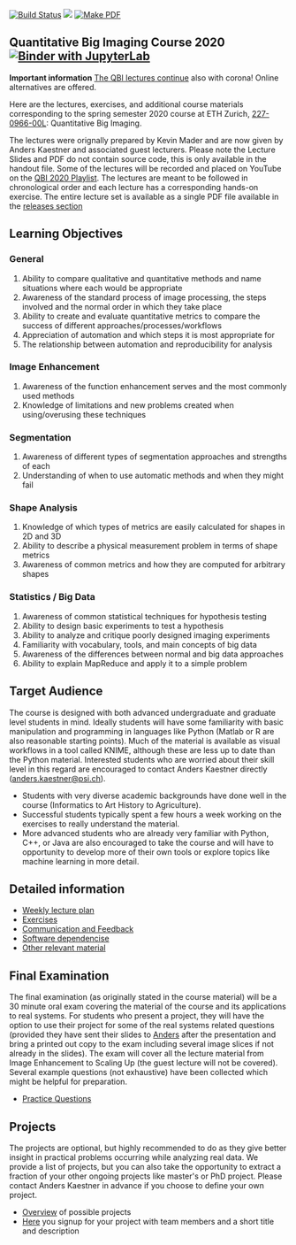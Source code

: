 [![Build Status](https://travis-ci.org/ImagingLectures/Quantitative-Big-Imaging-2020.svg?branch=master)](https://travis-ci.org/ImagingLectures/Quantitative-Big-Imaging-2020)
![](https://github.com/imaginglectures/Quantitative-Big-Imaging-2020/workflows/build_notebooks/badge.svg)
[![Make PDF](https://github.com/imaginglectures/Quantitative-Big-Imaging-2020/workflows/make_pdfs/badge.svg)](https://github.com/imaginglectures/Quantitative-Big-Imaging-2020/releases)
<!--
[![Language grade: Python](https://img.shields.io/lgtm/grade/python/g/kmader/Quantitative-Big-Imaging-2019.svg?logo=lgtm&logoWidth=18)](https://lgtm.com/projects/g/kmader/Quantitative-Big-Imaging-2019/context:python)
[![Total alerts](https://img.shields.io/lgtm/alerts/g/kmader/Quantitative-Big-Imaging-2019.svg?logo=lgtm&logoWidth=18)](https://lgtm.com/projects/g/kmader/Quantitative-Big-Imaging-2019/alerts/)
-->
## Quantitative Big Imaging Course 2020 [![Binder with JupyterLab](https://img.shields.io/badge/launch-jupyterlab-red.svg)](http://mybinder.org/v2/gh/imaginglectures/quantitative-big-imaging-2020/master?urlpath=lab)

<div class="alert alert-block alert-danger">

<b>Important information</b> [The QBI lectures continue](Pages/corona.md) also with corona! Online alternatives are offered.

</div> 

Here are the lectures, exercises, and additional course materials corresponding to the spring semester 2020 course at ETH Zurich, [227-0966-00L](http://www.vvz.ethz.ch/Vorlesungsverzeichnis/lerneinheit.view?lerneinheitId=136177&semkez=2020S&lang=en): Quantitative Big Imaging.

The lectures were orignally prepared by Kevin Mader and are now given by Anders Kaestner and associated guest lecturers. Please note the Lecture Slides and PDF do not contain source code, this is only available in the handout file. Some of the lectures will be recorded and placed on YouTube on the [QBI 2020 Playlist](https://www.youtube.com/playlist?list=PLcDfeQH_rVdbu7VooFvWA6F9gctY-UUwN). The lectures are meant to be followed in chronological order and each lecture has a corresponding hands-on exercise. The entire lecture set is available as a single PDF file available in the [releases section](https://github.com/imaginglectures/Quantitative-Big-Imaging-2020/releases)

## Learning Objectives

### General
1. Ability to compare qualitative and quantitative methods and name situations where each would be appropriate
1. Awareness of the standard process of image processing, the steps involved and the normal order in which they take place
1. Ability to create and evaluate quantitative metrics to compare the success of different approaches/processes/workflows
1. Appreciation of automation and which steps it is most appropriate for
1. The relationship between automation and reproducibility for analysis

### Image Enhancement
1. Awareness of the function enhancement serves and the most commonly used methods
1. Knowledge of limitations and new problems created when using/overusing these techniques

### Segmentation
1. Awareness of different types of segmentation approaches and strengths of each
1. Understanding of when to use automatic methods and when they might fail

### Shape Analysis
1. Knowledge of which types of metrics are easily calculated for shapes in 2D and 3D
1. Ability to describe a physical measurement problem in terms of shape metrics
1. Awareness of common metrics and how they are computed for arbitrary shapes

### Statistics / Big Data

1. Awareness of common statistical techniques for hypothesis testing
1. Ability to design basic experiments to test a hypothesis
1. Ability to analyze and critique poorly designed imaging experiments
1. Familiarity with vocabulary, tools, and main concepts of big data
1. Awareness of the differences between normal and big data approaches
1. Ability to explain MapReduce and apply it to a simple problem

## Target Audience

The course is designed with both advanced undergraduate and graduate level students in mind. Ideally students will have some familiarity with basic manipulation and programming in languages like Python (Matlab or R are also reasonable starting points). Much of the material is available as visual workflows in a tool called KNIME, although these are less up to date than the Python material. Interested students who are worried about their skill level in this regard are encouraged to contact Anders Kaestner directly (anders.kaestner@psi.ch).

- Students with very diverse academic backgrounds have done well in the course (Informatics to Art History to Agriculture).
- Successful students typically spent a few hours a week working on the exercises to really understand the material.
- More advanced students who are already very familiar with Python, C++, or Java are also encouraged to take the course and will have to opportunity to develop more of their own tools or explore topics like machine learning in more detail.

## Detailed information
- [Weekly lecture plan](Pages/weeklyplan.md)
- [Exercises](Pages/exercises.md)
- [Communication and Feedback](Pages/communication.md)
- [Software dependencise](Pages/dependencies.md)
- [Other relevant material](Pages/othermaterial.md)

## Final Examination

The final examination (as originally stated in the course material) will be a 30 minute oral exam covering the material of the course and its applications to real systems. For students who present a project, they will have the option to use their project for some of the real systems related questions (provided they have sent their slides to [Anders](mailto:anders.kaestner@psi.ch) after the presentation and bring a printed out copy to the exam including several image slices if not already in the slides).  The exam will cover all the lecture material from Image Enhancement to Scaling Up (the guest lecture will not be covered). Several example questions (not exhaustive) have been collected which might be helpful for preparation.
- [Practice Questions](https://rawgithub.com/kmader/Quantitative-Big-Imaging-Course/master/PracticeExam/exam.html)


## Projects
The projects are optional, but highly recommended to do as they give better insight in practical problems occurring while analyzing real data. We provide a list of projects, but you can also take the opportunity to extract a fraction of your other ongoing projects like master's or PhD project. Please contact Anders Kaestner in advance if you choose to define your own project.
- [Overview](Projects/Overview.md) of possible projects
- [Here](https://docs.google.com/spreadsheets/d/1n7I2mzSC06tXu3g7NoeoL3LKtA3oFEOGRBHIHXHeGNs/edit?usp=sharing) you signup for your project with team members and a short title and description


